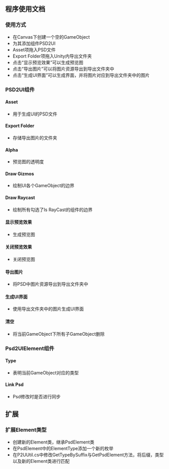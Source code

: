 ## 程序使用文档
### 使用方式
- 在Canvas下创建一个空的GameObject
- 为其添加组件PSD2UI
- Asset项拖入PSD文件
- Export Folder项拖入Unity内导出文件夹
- 点击“显示预览效果”可以生成预览图
- 点击“导出图片”可以将图片资源导出到导出文件夹中
- 点击“生成UI界面”可以生成界面，并将图片对应到导出文件夹中的图片

### PSD2UI组件
#### Asset
- 用于生成UI的PSD文件

#### Export Folder
- 存储导出图片的文件夹

#### Alpha
- 预览图的透明度

#### Draw Gizmos
- 绘制UI各个GameObject的边界

#### Draw Raycast
- 绘制所有勾选了Is RayCast的组件的边界

#### 显示预览效果
- 生成预览图

#### 关闭预览效果
- 关闭预览图

#### 导出图片
- 将PSD中图片资源导出到导出文件夹中

#### 生成UI界面
- 使用导出文件夹中的图片生成UI界面

#### 清空
- 将当前GameObject下所有子GameObject删除

### Psd2UIElement组件
#### Type
- 表明当前GameObject对应的类型

#### Link Psd
- Psd修改时是否进行同步

## 扩展
### 扩展Element类型
- 创建新的Element类，继承PsdElement类
- 在PsdElement中的ElementType添加一个新的枚举
- 在P2UUtil.cs中修改GetTypeBySuffix与GetPsdElement方法，将后缀，类型以及新的Element类进行匹配